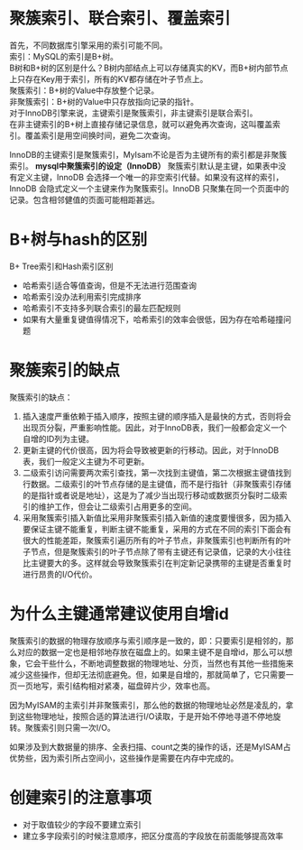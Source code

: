 # 聚簇索引、联合索引、覆盖索引
首先，不同数据库引擎采用的索引可能不同。  
索引：MySQL的索引是B+树。  
B树和B+树的区别是什么？B树内部结点上可以存储真实的KV，而B+树内部节点上只存在Key用于索引，所有的KV都存储在叶子节点上。    
聚簇索引：B+树的Value中存放整个记录。  
非聚簇索引：B+树的Value中只存放指向记录的指针。  
对于InnoDB引擎来说，主键索引是聚簇索引，非主键索引是联合索引。  
在非主键索引的B+树上直接存储记录信息，就可以避免再次查询，这叫覆盖索引。覆盖索引是用空间换时间，避免二次查询。

InnoDB的主键索引是聚簇索引，MyIsam不论是否为主键所有的索引都是非聚簇索引。
**mysql中聚簇索引的设定（InnoDB）**
聚簇索引默认是主键，如果表中没有定义主键，InnoDB 会选择一个唯一的非空索引代替。如果没有这样的索引，InnoDB 会隐式定义一个主键来作为聚簇索引。InnoDB 只聚集在同一个页面中的记录。包含相邻健值的页面可能相距甚远。

# B+树与hash的区别
B+ Tree索引和Hash索引区别
* 哈希索引适合等值查询，但是不无法进行范围查询
* 哈希索引没办法利用索引完成排序
* 哈希索引不支持多列联合索引的最左匹配规则
* 如果有大量重复键值得情况下，哈希索引的效率会很低，因为存在哈希碰撞问题


# 聚簇索引的缺点
聚簇索引的缺点：
1. 插入速度严重依赖于插入顺序，按照主键的顺序插入是最快的方式，否则将会出现页分裂，严重影响性能。因此，对于InnoDB表，我们一般都会定义一个自增的ID列为主键。  
2. 更新主键的代价很高，因为将会导致被更新的行移动。因此，对于InnoDB表，我们一般定义主键为不可更新。
3. 二级索引访问需要两次索引查找，第一次找到主键值，第二次根据主键值找到行数据。二级索引的叶节点存储的是主键值，而不是行指针（非聚簇索引存储的是指针或者说是地址），这是为了减少当出现行移动或数据页分裂时二级索引的维护工作，但会让二级索引占用更多的空间。
4. 采用聚簇索引插入新值比采用非聚簇索引插入新值的速度要慢很多，因为插入要保证主键不能重复，判断主键不能重复，采用的方式在不同的索引下面会有很大的性能差距，聚簇索引遍历所有的叶子节点，非聚簇索引也判断所有的叶子节点，但是聚簇索引的叶子节点除了带有主键还有记录值，记录的大小往往比主键要大的多。这样就会导致聚簇索引在判定新记录携带的主键是否重复时进行昂贵的I/O代价。

# 为什么主键通常建议使用自增id
聚簇索引的数据的物理存放顺序与索引顺序是一致的，即：只要索引是相邻的，那么对应的数据一定也是相邻地存放在磁盘上的。如果主键不是自增id，那么可以想象，它会干些什么，不断地调整数据的物理地址、分页，当然也有其他一些措施来减少这些操作，但却无法彻底避免。但，如果是自增的，那就简单了，它只需要一页一页地写，索引结构相对紧凑，磁盘碎片少，效率也高。

因为MyISAM的主索引并非聚簇索引，那么他的数据的物理地址必然是凌乱的，拿到这些物理地址，按照合适的算法进行I/O读取，于是开始不停地寻道不停地旋转。聚簇索引则只需一次I/O。

如果涉及到大数据量的排序、全表扫描、count之类的操作的话，还是MyISAM占优势些，因为索引所占空间小，这些操作是需要在内存中完成的。 

# 创建索引的注意事项
* 对于取值较少的字段不要建立索引
* 建立多字段索引的时候注意顺序，把区分度高的字段放在前面能够提高效率
